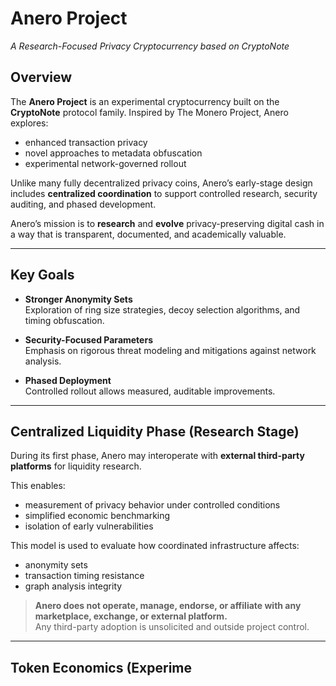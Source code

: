 # Anero Project
*A Research-Focused Privacy Cryptocurrency based on CryptoNote*

## Overview
The **Anero Project** is an experimental cryptocurrency built on the **CryptoNote** protocol family. Inspired by The Monero Project, Anero explores:

- enhanced transaction privacy
- novel approaches to metadata obfuscation
- experimental network-governed rollout

Unlike many fully decentralized privacy coins, Anero’s early-stage design includes **centralized coordination** to support controlled research, security auditing, and phased development.

Anero’s mission is to **research** and **evolve** privacy-preserving digital cash in a way that is transparent, documented, and academically valuable.

---

## Key Goals

- **Stronger Anonymity Sets**  
  Exploration of ring size strategies, decoy selection algorithms, and timing obfuscation.

- **Security-Focused Parameters**  
  Emphasis on rigorous threat modeling and mitigations against network analysis.

- **Phased Deployment**  
  Controlled rollout allows measured, auditable improvements.

---

## Centralized Liquidity Phase (Research Stage)

During its first phase, Anero may interoperate with **external third-party platforms** for liquidity research.

This enables:

- measurement of privacy behavior under controlled conditions
- simplified economic benchmarking
- isolation of early vulnerabilities

This model is used to evaluate how coordinated infrastructure affects:

- anonymity sets
- transaction timing resistance
- graph analysis integrity

> **Anero does not operate, manage, endorse, or affiliate with any marketplace, exchange, or external platform.**  
> Any third-party adoption is unsolicited and outside project control.

---

## Token Economics (Experime
